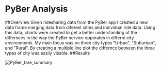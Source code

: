 # PyBer Analysis
##Overview
Given ridesharing data from the PyBer app I created a new data frame merging data from diferent cities and individual ride data. Using this data, charts were created to get a better understanding of the differnces in the way the PyBer service opperates in differnt city environments. My main focus was on three city types "Urban", "Suburban", and "Rural". By creating a multiple line plot the differnce between the three types of city was easily visable. 
##Results

![PyBer_fare_summary](https://user-images.githubusercontent.com/65744738/150706401-497ccf97-827f-4bf8-8858-c9adac4777b0.png)
